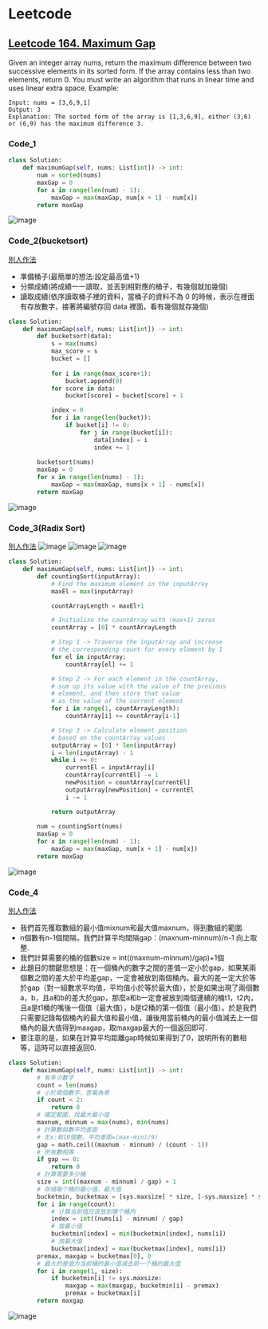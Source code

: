 # Leetcode

## [Leetcode 164. Maximum Gap](https://leetcode.com/problems/maximum-gap/)
Given an integer array nums, return the maximum difference between two successive elements in its sorted form. If the array contains less than two elements, return 0.
You must write an algorithm that runs in linear time and uses linear extra space.
Example:
```
Input: nums = [3,6,9,1]
Output: 3
Explanation: The sorted form of the array is [1,3,6,9], either (3,6) or (6,9) has the maximum difference 3.
```
### Code_1
```python
class Solution:
    def maximumGap(self, nums: List[int]) -> int:
        num = sorted(nums)
        maxGap = 0
        for x in range(len(num) - 1):
            maxGap = max(maxGap, num[x + 1] - num[x])
        return maxGap
```
![image](https://user-images.githubusercontent.com/69243911/128641027-07a8f55b-9d64-40df-b2f1-383fe7c89291.png)

### Code_2(bucketsort)
[別人作法](https://ithelp.ithome.com.tw/articles/10201707)
* 準備桶子(最簡單的想法:設定最高值+1)
* 分類成績(將成績一一讀取，並丟到相對應的桶子，有幾個就加幾個)
* 讀取成績(依序讀取桶子裡的資料，當桶子的資料不為 0 的時候，表示在裡面有存放數字，接著將編號存回 data 裡面，看有幾個就存幾個)
```python
class Solution:
    def maximumGap(self, nums: List[int]) -> int:
        def bucketsort(data):
            s = max(nums)
            max_score = s
            bucket = []
    
            for i in range(max_score+1):
                bucket.append(0)
            for score in data:
                bucket[score] = bucket[score] + 1

            index = 0
            for i in range(len(bucket)):
                if bucket[i] != 0:
                    for j in range(bucket[i]):
                        data[index] = i
                        index += 1
        
        bucketsort(nums)        
        maxGap = 0
        for x in range(len(nums) - 1):
            maxGap = max(maxGap, nums[x + 1] - nums[x])
        return maxGap
```
![image](https://user-images.githubusercontent.com/69243911/128853169-33167ec7-9e60-47d7-85f8-768f0fd95cc1.png)

### Code_3(Radix Sort)
[別人作法](https://stackabuse.com/radix-sort-in-python)
![image](https://user-images.githubusercontent.com/69243911/128853907-1e9040df-3e9d-4bb2-8d11-4ea3537680bb.png)
![image](https://user-images.githubusercontent.com/69243911/128853799-393fcfcc-5065-4dbb-a17e-2a7e22373375.png)
![image](https://user-images.githubusercontent.com/69243911/128853867-e7444aa9-68e5-463d-9af2-1b2589b4f6b7.png)
```python
class Solution:
    def maximumGap(self, nums: List[int]) -> int:
        def countingSort(inputArray):
            # Find the maximum element in the inputArray
            maxEl = max(inputArray)

            countArrayLength = maxEl+1

            # Initialize the countArray with (max+1) zeros
            countArray = [0] * countArrayLength

            # Step 1 -> Traverse the inputArray and increase 
            # the corresponding count for every element by 1
            for el in inputArray: 
                countArray[el] += 1

            # Step 2 -> For each element in the countArray, 
            # sum up its value with the value of the previous 
            # element, and then store that value 
            # as the value of the current element
            for i in range(1, countArrayLength):
                countArray[i] += countArray[i-1] 

            # Step 3 -> Calculate element position
            # based on the countArray values
            outputArray = [0] * len(inputArray)
            i = len(inputArray) - 1
            while i >= 0:
                currentEl = inputArray[i]
                countArray[currentEl] -= 1
                newPosition = countArray[currentEl]
                outputArray[newPosition] = currentEl
                i -= 1

            return outputArray
        
        num = countingSort(nums)        
        maxGap = 0
        for x in range(len(num) - 1):
            maxGap = max(maxGap, num[x + 1] - num[x])
        return maxGap
```
![image](https://user-images.githubusercontent.com/69243911/128853169-33167ec7-9e60-47d7-85f8-768f0fd95cc1.png)
### Code_4
[別人作法](https://zhuanlan.zhihu.com/p/55000334)
* 我們首先獲取數組的最小值mixnum和最大值maxnum，得到數組的範圍.
* n個數有n-1個間隔，我們計算平均間隔gap：(maxnum-minnum)/n-1 向上取整.
* 我們計算需要的桶的個數size = int((maxnum-minnum)/gap)+1個
* 此題目的關鍵思想是：在一個桶內的數字之間的差值一定小於gap，如果某兩個數之間的差大於平均差gap，一定會被放到兩個桶內。最大的差一定大於等於gap（對一組數求平均值，平均值小於等於最大值），於是如果出現了兩個數a，b，且a和b的差大於gap，那麼a和b一定會被放到兩個連續的桶t1，t2內，且a是t1桶的嘴後一個值（最大值），b是t2桶的第一個值（最小值）。於是我們只需要記錄每個桶內的最大值和最小值，讓後用當前桶內的最小值減去上一個桶內的最大值得到maxgap，取maxgap最大的一個返回即可.
* 要注意的是，如果在計算平均距離gap時候如果得到了0，說明所有的數相等，這時可以直接返回0.
```python
class Solution:
    def maximumGap(self, nums: List[int]) -> int:
        # 有多少數字
        count = len(nums)
        # 小於兩個數字，答案為零
        if count < 2:
            return 0
        # 確定範圍，找最大最小值
        maxnum, minnum = max(nums), min(nums)
        # 計算數與數平均差距
        #（Ex:有10個數，平均差距=(max-min)/9)
        gap = math.ceil((maxnum - minnum) / (count - 1))
        # 所有數相等
        if gap == 0:
            return 0
        # 計算需要多少桶
        size = int((maxnum - minnum) / gap) + 1
        # 存储每个桶的最小值，最大值
        bucketmin, bucketmax = [sys.maxsize] * size, [-sys.maxsize] * size
        for i in range(count):
            # 计算当前值应该放到哪个桶内
            index = int((nums[i] - minnum) / gap)
            # 放最小值
            bucketmin[index] = min(bucketmin[index], nums[i])
            # 放最大值
            bucketmax[index] = max(bucketmax[index], nums[i])
        premax, maxgap = bucketmax[0], 0
        # 最大的差值为当前桶的最小值减去前一个桶的最大值
        for i in range(1, size):
            if bucketmin[i] != sys.maxsize:
                maxgap = max(maxgap, bucketmin[i] - premax)
                premax = bucketmax[i]
        return maxgap
```
![image](https://user-images.githubusercontent.com/69243911/128857199-afdf8299-a761-4917-9194-0cfa02a2f403.png)
